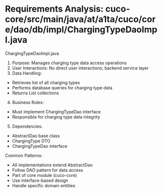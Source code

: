 # Requirements Analysis: cuco-core/src/main/java/at/a1ta/cuco/core/dao/db/impl/ChargingTypeDaoImpl.java

ChargingTypeDaoImpl.java
1. Purpose: Manages charging type data access operations
2. User Interactions: No direct user interactions; backend service layer
3. Data Handling:
- Retrieves list of all charging types
- Performs database queries for charging type data
- Returns List<ChargingType> collections
4. Business Rules:
- Must implement ChargingTypeDao interface
- Responsible for charging type data integrity
5. Dependencies:
- AbstractDao base class
- ChargingType DTO
- ChargingTypeDao interface

Common Patterns:
- All implementations extend AbstractDao
- Follow DAO pattern for data access
- Part of core module (cuco-core)
- Use interface-based design
- Handle specific domain entities